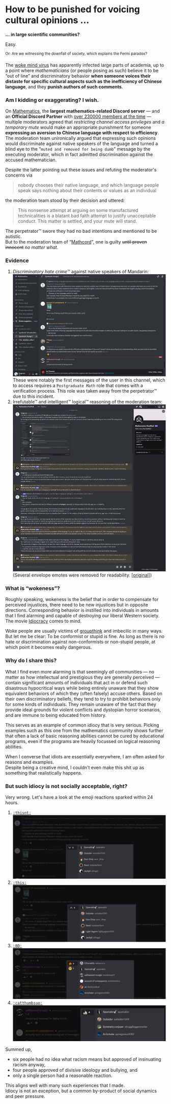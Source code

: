 # How to be punished for voicing cultural opinions …

**… in large scientific communities?**

Easy.

<sup>Or: Are we witnessing the downfall of society, which explains the Fermi paradox?</sup>

The [woke mind virus](https://knowyourmeme.com/memes/woke-mind-virus) has apparently infected large parts of academia, up to a point where *mathematicians* (or people posing as such) believe it to be “out of line” and discriminatory behavior **when someone voices their distaste for specific cultural aspects such as the inefficiency of Chinese language**, and they **punish authors of such comments**.

### Am I kidding or exaggerating? I wish.

On [Mathematics](https://mathematics.gg/), the **largest mathematics-related Discord server** — and an **Official Discord Partner** with [over 230000 members at the time](img/Join-2024-10-27-02.58.20.jpg) — multiple moderators agreed that *restricting channel access privileges* and *a temporary mute* would make an appropriate punishment for someone **expressing an aversion to Chinese language with respect to efficiency**.  
The moderation team unironically argued that expressing such opinions would discriminate against native speakers of the language and turned a blind eye to the “`muted and removed for being dumb`” message by the executing moderator, which in fact admitted discrimination against the accused mathematician.

Despite the latter pointing out these issues and refuting the moderator's concerns via
> nobody chooses their native language, and which language people speak says nothing about their contents or values as an individual

the moderation team stood by their decision and uttered:  
> This nonsense attempt at arguing on some manufactured technicalities is a blatant bad faith attempt to justify unacceptable conduct. This matter is settled, and your mute will stand.

The perpetrator™ swore they had no bad intentions and mentioned to be autistic.  
But to the moderation team of “[Mathcord](https://mathematics.gg/)”, one is guilty ~~until proven innocent~~ *no matter what*.

### Evidence

1. *Discriminatory hate crime*™ against native speakers of Mandarin:
   [![ableist-opinionated-mod.jpg](img/ableist-opinionated-mod.jpg)](img/ableist-opinionated-mod.jpg)
   These were notably the first messages of the user in this channel, which to access requires a `Postgraduate Math` role that comes with a verification process. This role was taken away from the perpetrator™ due to this incident.
2. Irrefutable™ and intelligent™ logical™ reasoning of the moderation team:
   [![woke-idiots-mathcord_noEnve.jpg](img/woke-idiots-mathcord_noEnve.jpg)](img/woke-idiots-mathcord_noEnve.jpg)  
   (Several envelope emotes were removed for readability. [[original](img/woke-idiots-mathcord.jpg)])

### What is “wokeness”?

Roughly speaking, wokeness is the belief that in order to compensate for perceived injustices, there need to be new injustices but in opposite directions. Corresponding behavior is instilled into individuals in amounts that I find alarming and capable of destroying our liberal Western society. The movie [Idiocracy](https://www.imdb.com/title/tt0387808/) comes to mind.

Woke people are usually victims of [groupthink](https://en.wikipedia.org/wiki/Groupthink) and imbecilic in many ways. But let me be clear: To be conformist or stupid is fine. As long as there is no hate or discrimination against non-conformists or non-stupid people, at which point it becomes really dangerous.

### Why do I share this?

What I find even more alarming is that seemingly *all* communities — no matter as how intellectual and prestigious they are generally perceived — contain significant amounts of individuals that act in or defend such disastrous hypocritical ways while being entirely unaware that they show equivalent behaviors of which they (often falsely) accuse others. Based on their own discriminatory beliefs, they tend to try to prohibit behaviors only for some kinds of individuals. They remain unaware of the fact that they provide ideal grounds for violent conflicts and dystopian horror scenarios, and are immune to being educated from history.

This serves as an example of common idiocy that is very serious. Picking examples such as this one from the mathematics community shows further that often a lack of basic reasoning abilities cannot be cured by educational programs, even if the programs are heavily focussed on logical reasoning abilities.  

When I converse that idiots are essentially everywhere, I am often asked for reasons and examples.  
Despite being a creative mind, I couldn't even make this shit up as something that realistically happens.

### But such idiocy is not socially acceptable, right?

Very wrong. Let's have a look at the emoji reactions sparked within 24 hours.

1. [`:thisnt:`](img/thisnt.png)
  [![woke-mathcord-01.png](img/woke-mathcord-01.png)](img/woke-mathcord-01.png)
2. [`:this:`](img/this.png)
  [![woke-mathcord-02.png](img/woke-mathcord-02.png)](img/woke-mathcord-02.png)
3. [`:8D:`](img/8D.png)
  [![woke-mathcord-03.png](img/woke-mathcord-03.png)](img/woke-mathcord-03.png)
4. [`:catthumbsup:`](img/catthumbsup.png)
  [![woke-mathcord-04.png](img/woke-mathcord-04.png)](img/woke-mathcord-04.png)

Summed up,
- six people had no idea what racism means but approved of insinuating racism anyway,
- four people approved of divisive ideology and bullying, and
- only a single person had a reasonable reaction.

This aligns well with many such experiences that I made.  
Idiocy is not an exception, but a common by-product of social dynamics and peer pressure.
